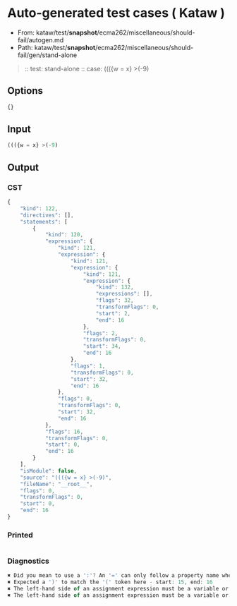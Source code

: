 # Auto-generated test cases ( Kataw )
- From: kataw/test/__snapshot__/ecma262/miscellaneous/should-fail/autogen.md
- Path: kataw/test/__snapshot__/ecma262/miscellaneous/should-fail/gen/stand-alone
> :: test: stand-alone
> :: case: ((({w = x} >(-9)
## Options

`````js
{}
`````
## Input

`````js
((({w = x} >(-9)
`````
## Output

### CST

```javascript
{
    "kind": 122,
    "directives": [],
    "statements": [
        {
            "kind": 120,
            "expression": {
                "kind": 121,
                "expression": {
                    "kind": 121,
                    "expression": {
                        "kind": 121,
                        "expression": {
                            "kind": 132,
                            "expressions": [],
                            "flags": 32,
                            "transformFlags": 0,
                            "start": 2,
                            "end": 16
                        },
                        "flags": 2,
                        "transformFlags": 0,
                        "start": 34,
                        "end": 16
                    },
                    "flags": 1,
                    "transformFlags": 0,
                    "start": 32,
                    "end": 16
                },
                "flags": 0,
                "transformFlags": 0,
                "start": 32,
                "end": 16
            },
            "flags": 16,
            "transformFlags": 0,
            "start": 0,
            "end": 16
        }
    ],
    "isModule": false,
    "source": "((({w = x} >(-9)",
    "fileName": "__root__",
    "flags": 0,
    "transformFlags": 0,
    "start": 0,
    "end": 16
}
```

### Printed

```javascript

```

### Diagnostics

```javascript
✖ Did you mean to use a ':'? An '=' can only follow a property name when the containing object literal is part of a destructuring - start: 10, end: 12
✖ Expected a ')' to match the '(' token here - start: 15, end: 16
✖ The left-hand side of an assignment expression must be a variable or a property access - start: 16, end: 16
✖ The left-hand side of an assignment expression must be a variable or a property access - start: 16, end: 16

```

